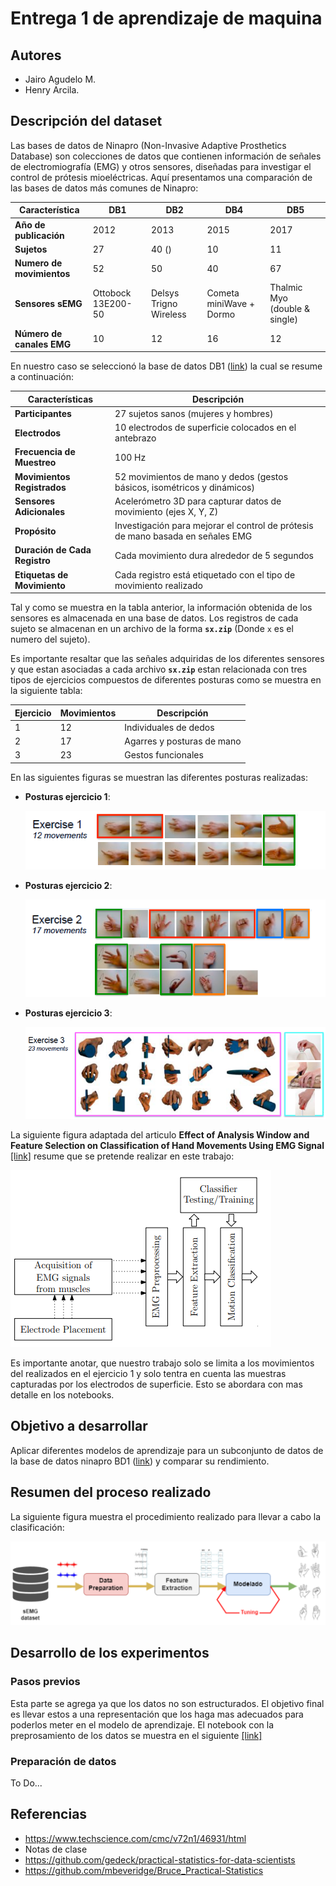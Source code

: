 # Entrega 1 de aprendizaje de maquina

## Autores

* Jairo Agudelo M.
* Henry Arcila.

## Descripción del dataset

Las bases de datos de Ninapro (Non-Invasive Adaptive Prosthetics Database) son colecciones de datos que contienen información de señales de electromiografía (EMG) y otros sensores, diseñadas para investigar el control de prótesis mioeléctricas. Aquí presentamos una comparación de las bases de datos más comunes de Ninapro:


| Característica                | DB1   | DB2    | DB4    | DB5      |
|-----------------------------|-------|--------|-------|----------|
| **Año de publicación**        | 2012  | 2013   | 2015   | 2017     |
| **Sujetos**                   | 27   | 40 ()     |10     | 11       |
| **Numero de movimientos**       | 52    | 50     |40     | 67       |
|**Sensores sEMG**              |Ottobock 13E200-50|Delsys Trigno Wireless|Cometa miniWave + Dormo|Thalmic Myo (double & single)|
| **Número de canales EMG**     | 10    | 12  | 16     | 12    |

En nuestro caso se seleccionó la base de datos DB1 ([link](https://ninapro.hevs.ch/instructions/DB1.html)) la cual se resume a continuación:

| **Características**            | **Descripción**                                                                 |
|--------------------------------|---------------------------------------------------------------------------------|
| **Participantes**              | 27 sujetos sanos  (mujeres y hombres)                                           |
| **Electrodos**                 | 10 electrodos de superficie colocados en el antebrazo                           |
| **Frecuencia de Muestreo**     | 100 Hz                                                                          |
| **Movimientos Registrados**    | 52 movimientos de mano y dedos (gestos básicos, isométricos y dinámicos)        |
| **Sensores Adicionales**       | Acelerómetro 3D para capturar datos de movimiento (ejes X, Y, Z)                |
| **Propósito**                  | Investigación para mejorar el control de prótesis de mano basada en señales EMG |
| **Duración de Cada Registro**  | Cada movimiento dura alrededor de 5 segundos                                    |
| **Etiquetas de Movimiento**    | Cada registro está etiquetado con el tipo de movimiento realizado               |

Tal y como se muestra en la tabla anterior, la información obtenida de los sensores es almacenada en una base de datos. Los registros de cada sujeto se almacenan en un archivo de la forma **`sx.zip`** (Donde `x` es el numero del sujeto).

Es importante resaltar que las señales adquiridas de los diferentes sensores y que estan asociadas a cada archivo **`sx.zip`** estan relacionada con tres tipos de ejercicios compuestos de diferentes posturas como se muestra en la siguiente tabla:

|Ejercicio|Movimientos|Descripción|
|----|----|----|
|1|	12|	Individuales de dedos|
|2|	17|	Agarres y posturas de mano|
|3|	23|	Gestos funcionales|

En las siguientes figuras se muestran las diferentes posturas realizadas:

* **Posturas ejercicio 1**:
  
  ![movimientos1](movimientos1.png)

* **Posturas ejercicio 2**:
  
  ![movimientos2](movimientos2.png)

* **Posturas ejercicio 3**:
  
  ![movimientos3](movimientos3.png)

La siguiente figura adaptada del articulo **Effect of Analysis Window and Feature Selection on Classification of Hand Movements Using EMG Signal** [[link]](https://web.lums.edu.pk/~imdad/pdfs/papers/20_08_effect_of_analysis_window.pdf) resume que se pretende realizar en este trabajo:

![resumen](resumen.png)

Es importante anotar, que nuestro trabajo solo se limita a los movimientos del realizados en el ejercicio 1 y solo tentra en cuenta las muestras capturadas por los electrodos de superficie. Esto se abordara con mas detalle en los notebooks.

## Objetivo a desarrollar

Aplicar diferentes modelos de aprendizaje para un subconjunto de datos de la base de datos ninapro BD1 ([link](https://ninapro.hevs.ch/instructions/DB1.html)) y comparar su rendimiento. 

## Resumen del proceso realizado

La siguiente figura muestra el procedimiento realizado para llevar a cabo la clasificación:

![procedimiento](procedimiento_llevado.png)

## Desarrollo de los experimentos

### Pasos previos

Esta parte se agrega ya que los datos no son estructurados. El objetivo final es llevar estos a una representación que los haga mas adecuados para poderlos meter en el modelo de aprendizaje. El notebook con la preprosamiento de los datos se muestra en el siguiente [[link]](./notebooks_pasos_previos/00_preprocesamiento_dataset_clasificacion.ipynb)

### Preparación de datos

To Do...

## Referencias

* https://www.techscience.com/cmc/v72n1/46931/html
* Notas de clase
* https://github.com/gedeck/practical-statistics-for-data-scientists
* https://github.com/mbeveridge/Bruce_Practical-Statistics
